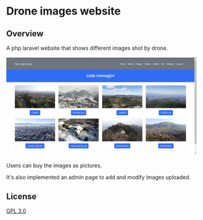# Drone images website

## Overview

A php laravel website that shows different images shot by drone.
<br><br>
![Lista immagini](./doc/list.png)
<br><br>
Users can buy the images as pictures.

It's also implemented an admin page to add and modify images uploaded.

## License
[GPL 3.0](https://www.gnu.org/licenses/gpl-3.0.html)
